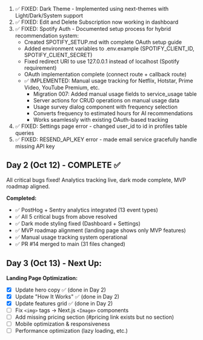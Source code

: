 1. ✅ FIXED: Dark Theme - Implemented using next-themes with Light/Dark/System support
2. ✅ FIXED: Edit and Delete Subscription now working in dashboard
3. ✅ FIXED: Spotify Auth - Documented setup process for hybrid recommendation system:
   - Created SPOTIFY_SETUP.md with complete OAuth setup guide
   - Added environment variables to .env.example (SPOTIFY_CLIENT_ID, SPOTIFY_CLIENT_SECRET)
   - Fixed redirect URI to use 127.0.0.1 instead of localhost (Spotify requirement)
   - OAuth implementation complete (connect route + callback route)
   - ✅ IMPLEMENTED: Manual usage tracking for Netflix, Hotstar, Prime Video, YouTube Premium, etc.
     - Migration 007: Added manual usage fields to service_usage table
     - Server actions for CRUD operations on manual usage data
     - Usage survey dialog component with frequency selection
     - Converts frequency to estimated hours for AI recommendations
     - Works seamlessly with existing OAuth-based tracking
4. ✅ FIXED: Settings page error - changed user_id to id in profiles table queries
5. ✅ FIXED: RESEND_API_KEY error - made email service gracefully handle missing API key

## Day 2 (Oct 12) - COMPLETE ✅

All critical bugs fixed! Analytics tracking live, dark mode complete, MVP roadmap aligned.

**Completed:**
- ✅ PostHog + Sentry analytics integrated (13 event types)
- ✅ All 5 critical bugs from above resolved
- ✅ Dark mode styling fixed (Dashboard + Settings)
- ✅ MVP roadmap alignment (landing page shows only MVP features)
- ✅ Manual usage tracking system operational
- ✅ PR #14 merged to main (31 files changed)

## Day 3 (Oct 13) - Next Up:

**Landing Page Optimization:**
- [x] Update hero copy ✅ (done in Day 2)
- [x] Update "How It Works" ✅ (done in Day 2)
- [x] Update features grid ✅ (done in Day 2)
- [ ] Fix `<img>` tags → Next.js `<Image>` components
- [ ] Add missing pricing section (#pricing link exists but no section)
- [ ] Mobile optimization & responsiveness
- [ ] Performance optimization (lazy loading, etc.)
